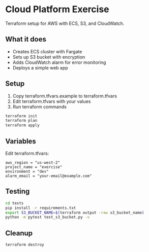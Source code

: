 # Cloud Platform Exercise

Terraform setup for AWS with ECS, S3, and CloudWatch.

## What it does

- Creates ECS cluster with Fargate
- Sets up S3 bucket with encryption
- Adds CloudWatch alarm for error monitoring
- Deploys a simple web app

## Setup

1. Copy terraform.tfvars.example to terraform.tfvars
2. Edit terraform.tfvars with your values
3. Run terraform commands

```bash
terraform init
terraform plan
terraform apply
```

## Variables

Edit terraform.tfvars:
```
aws_region = "us-west-2"
project_name = "exercise"
environment = "dev"
alarm_email = "your-email@example.com"
```

## Testing

```bash
cd tests
pip install -r requirements.txt
export S3_BUCKET_NAME=$(terraform output -raw s3_bucket_name)
python -m pytest test_s3_bucket.py -v
```

## Cleanup

```bash
terraform destroy
```